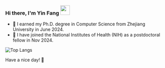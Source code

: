 ### Hi there, I'm Yin Fang <img src="https://raw.githubusercontent.com/iampavangandhi/iampavangandhi/master/gifs/Hi.gif" width="30px">

<!--
**Fangyinfff/Fangyinfff** is a ✨ _special_ ✨ repository because its `README.md` (this file) appears on your GitHub profile.

Here are some ideas to get you started:

- 🔭 I’m currently working on ...
- 🌱 I’m currently learning ...
- 👯 I’m looking to collaborate on ...
- 🤔 I’m looking for help with ...
- 💬 Ask me about ...
- 📫 How to reach me: ...
- 😄 Pronouns: ...
- ⚡ Fun fact: ...
-->


- 🔭 I earned my Ph.D. degree in Computer Science from Zhejiang University in June 2024.
- 🌱 I have joined the National Institutes of Health (NIH) as a postdoctoral fellow in Nov 2024.


![Top Langs](https://github-readme-stats.vercel.app/api/top-langs/?username=Fangyinfff&layout=compact)



Have a nice day! 🥰

